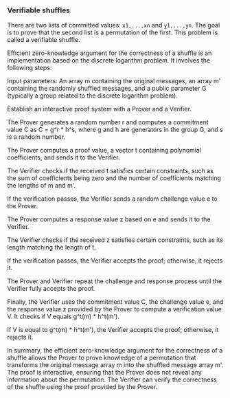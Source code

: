 ### Verifiable shuffles

There are two lists of committed values: ```x1,...,xn``` and ```y1,...,yn```. The goal is to prove that the second list is a permutation of the first. This problem is called a verifiable shuffle. 

Efficient zero-knowledge argument for the correctness of a shuffle is an implementation based on the discrete logarithm problem. It involves the following steps:

Input parameters: An array m containing the original messages, an array m' containing the randomly shuffled messages, and a public parameter G (typically a group related to the discrete logarithm problem).

Establish an interactive proof system with a Prover and a Verifier.

The Prover generates a random number r and computes a commitment value C as C = g^r * h^s, where g and h are generators in the group G, and s is a random number.

The Prover computes a proof value, a vector t containing polynomial coefficients, and sends it to the Verifier.

The Verifier checks if the received t satisfies certain constraints, such as the sum of coefficients being zero and the number of coefficients matching the lengths of m and m'.

If the verification passes, the Verifier sends a random challenge value e to the Prover.

The Prover computes a response value z based on e and sends it to the Verifier.

The Verifier checks if the received z satisfies certain constraints, such as its length matching the length of t.

If the verification passes, the Verifier accepts the proof; otherwise, it rejects it.

The Prover and Verifier repeat the challenge and response process until the Verifier fully accepts the proof.

Finally, the Verifier uses the commitment value C, the challenge value e, and the response value z provided by the Prover to compute a verification value V. It checks if V equals g^t(m) * h^t(m').

If V is equal to g^t(m) * h^t(m'), the Verifier accepts the proof; otherwise, it rejects it.

In summary, the efficient zero-knowledge argument for the correctness of a shuffle allows the Prover to prove knowledge of a permutation that transforms the original message array m into the shuffled message array m'. The proof is interactive, ensuring that the Prover does not reveal any information about the permutation. The Verifier can verify the correctness of the shuffle using the proof provided by the Prover.